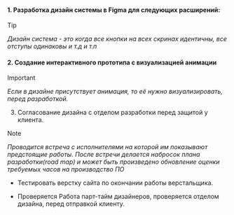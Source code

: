 #### 1. Разработка дизайн системы в Figma для следующих расширений:
>[!TIP] 
>*Дизайн система - это когда все кнопки на всех скринах идентичны, все отступы одинаковы и т.д и т.п*
  
#### 2. Создание интерактивного прототипа c визуализацией анимации
>[!IMPORTANT]  
>*Если в дизайне присутствует анимация, то её нужно визуализировать, перед разработкой.*
  
3. Согласование дизайна с отделом разработки перед защитой у клиента.

>[!NOTE]
>*Проводится встреча с исполнителями на которой им показывают предстоящие работы. После встречи делается набросок плана разработки(road map) и может быть произведено обновление оценки требуемых часов на производство ПО*
  
- Тестировать верстку сайта по окончании работы верстальщика.
  
- Проверяется Работа парт-тайм дизайнеров, проверяется отделом дизайна, перед отправкой клиенту.
